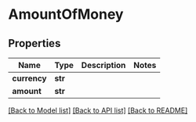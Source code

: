 # AmountOfMoney

## Properties
Name | Type | Description | Notes
------------ | ------------- | ------------- | -------------
**currency** | **str** |  | 
**amount** | **str** |  | 

[[Back to Model list]](../README.md#documentation-for-models) [[Back to API list]](../README.md#documentation-for-api-endpoints) [[Back to README]](../README.md)


